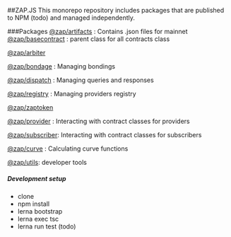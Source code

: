 ##ZAP.JS
This monorepo repository includes packages that are published to NPM (todo) and managed independently. 

###Packages
[@zap/artifacts](/packages/Artifacts) : Contains .json files for mainnet  
[@zap/basecontract](/packages/BaseContract) : parent class for all contracts class

[@zap/arbiter](/packages/Arbiter)
 
[@zap/bondage](/packages/Bondage) : Managing bondings

[@zap/dispatch](/packages/Dispatch) : Managing queries and responses

[@zap/registry](/packages/Registry) : Managing providers registry

[@zap/zaptoken](/packages/ZapToken) 

[@zap/provider](/packages/Provider) : Interacting with contract classes for providers

[@zap/subscriber](/packages/Subscriber): Interacting with contract classes for subscribers

[@zap/curve](/packages/Curve) : Calculating curve functions

[@zap/utils](/packages/Utils): developer tools

##### Development setup
- clone 
- npm install
- lerna bootstrap
- lerna exec tsc
- lerna run test (todo)




